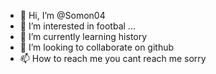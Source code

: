 - 👋 Hi, I’m @Somon04
- 👀 I’m interested in footbal ...
- 🌱 I’m currently learning history
- 💞️ I’m looking to collaborate on github
- 📫 How to reach me you cant reach me sorry

<!---
Somon04/Somon04 is a ✨ special ✨ repository because its `README.md` (this file) appears on your GitHub profile.
You can click the Preview link to take a look at your changes.
--->
